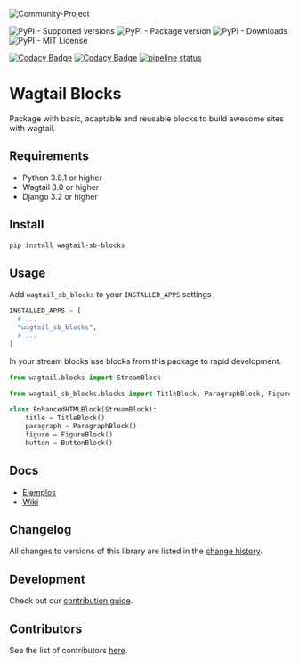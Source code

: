 ![Community-Project](https://gitlab.com/softbutterfly/open-source/open-source-office/-/raw/master/banners/softbutterfly-open-source--banner--community-project.png)

![PyPI - Supported versions](https://img.shields.io/pypi/pyversions/wagtail-sb-blocks)
![PyPI - Package version](https://img.shields.io/pypi/v/wagtail-sb-blocks)
![PyPI - Downloads](https://img.shields.io/pypi/dm/wagtail-sb-blocks)
![PyPI - MIT License](https://img.shields.io/pypi/l/wagtail-sb-blocks)

[![Codacy Badge](https://app.codacy.com/project/badge/Grade/a7111b162e8749cab6d58f8b8724bac0)](https://app.codacy.com/gl/softbutterfly/wagtail-sb-blocks/dashboard?utm_source=gl&utm_medium=referral&utm_content=&utm_campaign=Badge_grade)
[![Codacy Badge](https://app.codacy.com/project/badge/Coverage/a7111b162e8749cab6d58f8b8724bac0)](https://app.codacy.com/gl/softbutterfly/wagtail-sb-blocks/dashboard?utm_source=gl&utm_medium=referral&utm_content=&utm_campaign=Badge_coverage)
[![pipeline status](https://gitlab.com/softbutterfly/open-source/wagtail-sb-blocks/badges/master/pipeline.svg)](https://gitlab.com/softbutterfly/open-source/wagtail-sb-blocks/-/commits/master)

# Wagtail Blocks

Package with basic, adaptable and reusable blocks to build awesome sites with wagtail.

## Requirements

- Python 3.8.1 or higher
- Wagtail 3.0 or higher
- Django 3.2 or higher

## Install

```bash
pip install wagtail-sb-blocks
```

## Usage

Add `wagtail_sb_blocks` to your `INSTALLED_APPS` settings

```python
INSTALLED_APPS = [
  # ...
  "wagtail_sb_blocks",
  # ...
]
```

In your stream blocks use blocks from this package to rapid development.

```python
from wagtail.blocks import StreamBlock

from wagtail_sb_blocks.blocks import TitleBlock, ParagraphBlock, FigureBlock, ButtonBlock

class EnhancedHTMLBlock(StreamBlock):
    title = TitleBlock()
    paragraph = ParagraphBlock()
    figure = FigureBlock()
    button = ButtonBlock()
```

## Docs

- [Ejemplos](https://gitlab.com/softbutterfly/open-source/wagtail-sb-blocks/-/wikis)
- [Wiki](https://gitlab.com/softbutterfly/open-source/wagtail-sb-blocks/-/wikis)

## Changelog

All changes to versions of this library are listed in the [change history](CHANGELOG.md).

## Development

Check out our [contribution guide](CONTRIBUTING.md).

## Contributors

See the list of contributors [here](https://gitlab.com/softbutterfly/open-source/wagtail-sb-blocks/-/graphs/develop).
